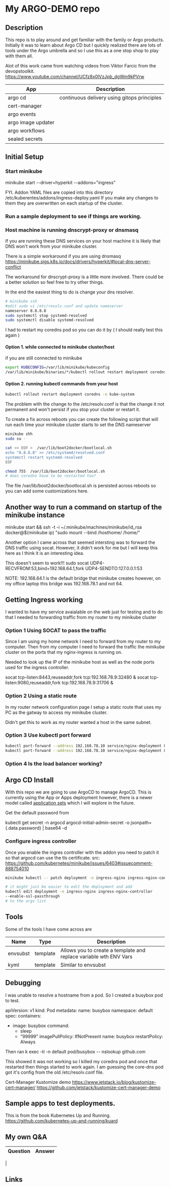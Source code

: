 # My ARGO-DEMO repo
## Description
This repo is to play around and get familiar with the family or Argo products.  Initially it was to learn about Argo CD but I quickly realized there are lots of tools under the Argo umbrella and so I use this as a one stop shop to play with them all. 

Alot of this work came from watching videos from Viktor Farcic from the devopstoolkit.  
https://www.youtube.com/channel/UCfz8x0lVzJpb_dgWm9kPVrw

| App | Description |
|---| -------|
| argo cd | continuous delivery using gitops principles |
| cert-manager | |
| argo events | |
| argo image updater | |
| argo workflows | |
| sealed secrets | |


## Initial Setup

### Start minikube
minikube start --driver=hyperkit --addons="ingress"



FYI. Addon YAML files are copied into this directory /etc/kuberentes/addons/ingress-deploy.yaml
If you make any changes to them they are overwritten on each startup of the cluster.

### Run a sample deployment to see if things are working.


### Host machine is running dnscrypt-proxy or dnsmasq
If you are running these DNS services on your host machine it is likely that DNS won't work from your minikube cluster.

There is a simple workaround if you are using dnsmasq 
https://minikube.sigs.k8s.io/docs/drivers/hyperkit/#local-dns-server-conflict

The workaround for dnscrypt-proxy is a little more involved.  There could be a better solution so feel free to try other things.

In the end the easiest thing to do is change your dns resolver.
```bash
# minikube ssh 
#edit sudo vi /etc/resolv.conf and update nameserver 
nameserver 8.8.8.8 
sudo systemctl stop systemd-resolved
sudo systemctl disable systemd-resolved
```

I had to restart my coredns pod so you can do it by ( I should really test this again )
#### Option 1. while connected to minikube cluster/host
if you are still connected to minikube
```bash
export KUBECONFIG=/var/lib/minikube/kubeconfig 
/var/lib/minikube/binaries/*/kubectl rollout restart deployment coredns -n kube-system
```
#### Option 2. running kubectl commands from your host
```bash
kubectl rollout restart deployment coredns -n kube-system
```

The problem with the change to the /etc/resolv.conf is that the change it not permanent and won't persist if you stop your cluster or restart it.

To create a fix across reboots you can create the following script that will run each time your minikube cluster starts to set the DNS nameserver
```bash
minikube shh
sudo su -

cat << EOF >  /var/lib/boot2docker/bootlocal.sh
echo "8.8.8.8" >> /etc/systemd/resolved.conf 
systemctl restart systemd-resolved
EOF

chmod 755  /var/lib/boot2docker/bootlocal.sh
# does coredns have to be restarted too?
``` 

The file /var/lib/boot2docker/bootlocal.sh is persisted across reboots so you can add some customizations here. 

## Another way to run a command on startup of the minikube instance
minikube start && ssh -t -i ~/.minikube/machines/minikube/id_rsa docker@$(minikube ip) "sudo mount --bind /hosthome/<user> /home/<user>"


Another option I came across that seemed intersting was to forward the DNS traffic using socat.  However, it didn't work for me but I will keep this here as I think it is an interesting idea.

This doesn't seem to work!!!
sudo socat UDP4-RECVFROM:53,bind=192.168.64.1,fork UDP4-SENDTO:127.0.0.1:53

NOTE: 192.168.64.1 is the default bridge that minikube creates however, on my office laptop this bridge was 192.168.78.1 and not 64.



## Getting Ingress working

I wanted to have my service avaialable on the web just for testing and to do that I needed to forwarding traffic from my router to my minikube cluster

### Option 1 Using SOCAT to pass the traffic

Since I am using my home network I need to forward from my router to my computer.
Then from my computer I need to forward the traffic the minikube cluster on the ports that my nginx-ingress is running on.

Needed to look up the IP of the minikube host as well as the node ports used for the ingress controller.

socat tcp-listen:8443,reuseaddr,fork tcp:192.168.78.9:32480  &
socat tcp-listen:9080,reuseaddr,fork tcp:192.168.78.9:31706  &

### Option 2 Using a static route
In my router network configuration page I setup a static route that uses my PC as the gatway to access my minikube cluster.

Didn't get this to work as my router wanted a host in the same subnet.


### Option 3 Use kubectl port forward
```bash
kubectl port-forward --address 192.168.78.10 service/nginx-deployment 8000:80 &
kubectl port-forward --address 192.168.78.10 service/nginx-deployment 8443:443 &
```

### Option 4 Is the load balancer working?
## Argo CD Install
With this repo we are going to use ArgoCD to manage ArgoCD.
This is currently using the App or Apps deployment however, there is a newer model called [application sets][argoas] which I will explore in the future.


Get the default password from 

kubectl get secret -n argocd argocd-initial-admin-secret  -o jsonpath={.data.password} | base64 -d

### Configure ingress controller
Once you enable the ingres controller with the addon
you need to patch it so that argocd can use the tls certificate.
src: https://github.com/kubernetes/minikube/issues/6403#issuecomment-888754010

```bash
minikube kubectl -- patch deployment -n ingress-nginx ingress-nginx-controller -p='{"spec":{"template":{"spec":{"containers":[{"name":"controller","args":["/nginx-ingress-controller","--ingress-class=nginx","--configmap=$(POD_NAMESPACE)/ingress-nginx-controller","--report-node-internal-ip-address","--tcp-services-configmap=$(POD_NAMESPACE)/tcp-services","--udp-services-configmap=$(POD_NAMESPACE)/udp-services","--validating-webhook=:8443","--validating-webhook-certificate=/usr/local/certificates/cert","--validating-webhook-key=/usr/local/certificates/key","--enable-ssl-passthrough"]}]}}}}'

# it might just be easier to edit the deployment and add 
kubectl edit deployment -n ingress-nginx ingress-nginx-controller
--enable-ssl-passthrough
# to the args list
```


## Tools
Some of the tools I have come across are 

| Name | Type | Description |
|--------- | ------------ | ------------------------|
| envsubst | template | Allows you to create a template and replace variable wth ENV Vars |
| kyml | template | Similar to envsubst |

## Debugging

I was unable to resolve a hostname from a pod.  So I created a busybox pod to test.

apiVersion: v1
kind: Pod
metadata:
  name: busybox
  namespace: default
spec:
  containers:
  - image: busybox
    command:
      - sleep
      - "99999"
    imagePullPolicy: IfNotPresent
    name: busybox
  restartPolicy: Always

  Then ran
  k exec -ti -n default pod/busybox -- nslookup github.com

This showed it was not working so I killed my coredns pod and once that restarted then things started to work again.  I am guessing the core-dns pod got it's config from the old /etc/resolv.conf file.


Cert-Manager Kustomize demo
  https://www.jetstack.io/blog/kustomize-cert-manager/
  https://github.com/jetstack/kustomize-cert-manager-demo


## Sample apps to test deployments.

This is from the book Kubernetes Up and Running.
https://github.com/kubernetes-up-and-running/kuard


## My own Q&A
| Question | Answer |
| --- | ---------------------------------------------- |
| 

## Links
[argoas]: https://argo-cd.readthedocs.io/en/stable/user-guide/application-set/ "Learn about application sets"

